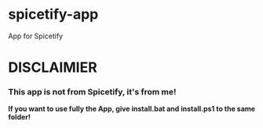 # spicetify-app
App for Spicetify


# DISCLAIMIER

### This app is not from Spicetify, it's from me!

**If you want to use fully the App, give install.bat and install.ps1 to the same folder!**
